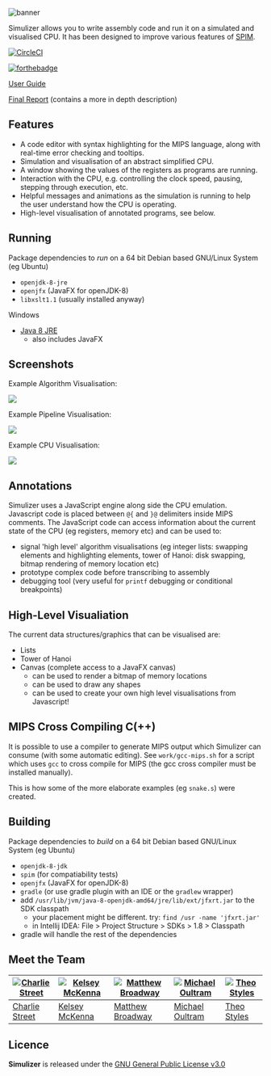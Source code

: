 ![banner](https://github.com/Simulizer/Simulizer/raw/master/misc/SimulizerLogo.png)

Simulizer allows you to write assembly code and run it on a simulated and visualised CPU. It has been designed to improve various features of [SPIM](http://spimsimulator.sourceforge.net).

[![CircleCI](https://circleci.com/gh/Simulizer/Simulizer/tree/master.svg?style=svg)](https://circleci.com/gh/Simulizer/Simulizer/tree/master)

[![forthebadge](http://forthebadge.com/images/badges/built-with-love.svg)](http://forthebadge.com)

[User Guide](work/guide.pdf)

[Final Report](https://github.com/Simulizer/Simulizer/raw/master/docs/Final-Report.pdf) (contains a more in depth description)

Features
--------
- A code editor with syntax highlighting for the MIPS language, along with real-time error checking and tooltips.
- Simulation and visualisation of an abstract simplified CPU.
- A window showing the values of the registers as programs are running.
- Interaction with the CPU, e.g. controlling the clock speed, pausing, stepping through execution, etc.
- Helpful messages and animations as the simulation is running to help the user understand how the CPU is operating.
- High-level visualisation of annotated programs, see below.


Running
-------
Package dependencies to *run* on a 64 bit Debian based GNU/Linux System (eg Ubuntu)
- `openjdk-8-jre`
- `openjfx` (JavaFX for openJDK-8)
- `libxslt1.1` (usually installed anyway)

Windows
- [Java 8 JRE](http://www.oracle.com/technetwork/java/javase/downloads/jre8-downloads-2133155.html)
    - also includes JavaFX


Screenshots
-----------

Example Algorithm Visualisation:

![](https://github.com/Simulizer/Simulizer/raw/master/misc/screenshot1.png)

Example Pipeline Visualisation:

![](https://github.com/Simulizer/Simulizer/raw/master/misc/screenshot2.png)

Example CPU Visualisation:

![](https://github.com/Simulizer/Simulizer/raw/master/misc/screenshot3.png)

Annotations
-----------
Simulizer uses a JavaScript engine along side the CPU emulation. Javascript code is placed between `@{` and `}@` delimiters inside MIPS comments. The JavaScript code can access information about the current state of the CPU (eg registers, memory etc) and can be used to:
- signal 'high level' algorithm visualisations (eg integer lists: swapping elements and highlighting elements, tower of Hanoi: disk swapping, bitmap rendering of memory location etc)
- prototype complex code before transcribing to assembly
- debugging tool (very useful for `printf` debugging or conditional breakpoints)

High-Level Visualiation
-----------------------
The current data structures/graphics that can be visualised are:
- Lists
- Tower of Hanoi
- Canvas (complete access to a JavaFX canvas)
    - can be used to render a bitmap of memory locations
    - can be used to draw any shapes
    - can be used to create your own high level visualisations from Javascript!

MIPS Cross Compiling C(++)
----------------------
It is possible to use a compiler to generate MIPS output which Simulizer can
consume (with some automatic editing). See `work/gcc-mips.sh` for a script
which uses `gcc` to cross compile for MIPS (the gcc cross compiler must be
installed manually).

This is how some of the more elaborate examples (eg `snake.s`) were created.

Building
--------
Package dependencies to *build* on a 64 bit Debian based GNU/Linux System (eg Ubuntu)
- `openjdk-8-jdk`
- `spim` (for compatiability tests)
- `openjfx` (JavaFX for openJDK-8)
- `gradle` (or use gradle plugin with an IDE or the `gradlew` wrapper)
- add `/usr/lib/jvm/java-8-openjdk-amd64/jre/lib/ext/jfxrt.jar` to the SDK classpath
    - your placement might be different. try: `find /usr -name 'jfxrt.jar'`
    - in Intellij IDEA: File > Project Structure > SDKs > 1.8 > Classpath
- gradle will handle the rest of the dependencies


Meet the Team
-------------
[![Charlie Street](https://avatars3.githubusercontent.com/u/11256801?v=3&s=150)](https://github.com/charlie1329) | [![Kelsey McKenna](https://avatars1.githubusercontent.com/u/3618330?v=3&s=150)](https://github.com/ToastNumber) | [![Matthew Broadway](https://avatars3.githubusercontent.com/u/4923501?v=3&s=150)](https://github.com/mbway) | [![Michael Oultram](https://avatars0.githubusercontent.com/u/9907700?v=3&s=150)](https://github.com/MichaelOultram) | [![Theo Styles](https://avatars2.githubusercontent.com/u/2779884?v=3&s=150)](https://github.com/ThusStyles)
---|---|---|---|---|
[Charlie Street](https://github.com/charlie1329) | [Kelsey McKenna](https://github.com/ToastNumber) | [Matthew Broadway](https://github.com/mbway) | [Michael Oultram](https://github.com/MichaelOultram) | [Theo Styles](https://github.com/ThusStyles)


Licence
-------
**Simulizer** is released under the [GNU General Public License v3.0](LICENCE)
